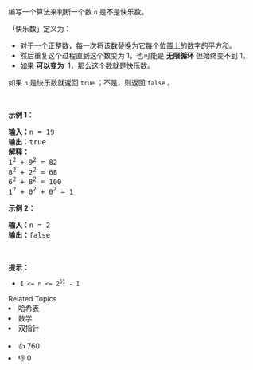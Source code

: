 <p>编写一个算法来判断一个数 <code>n</code> 是不是快乐数。</p>

<p>「快乐数」定义为：</p>

<ul>
	<li>对于一个正整数，每一次将该数替换为它每个位置上的数字的平方和。</li>
	<li>然后重复这个过程直到这个数变为 1，也可能是 <strong>无限循环</strong> 但始终变不到 1。</li>
	<li>如果 <strong>可以变为</strong>&nbsp; 1，那么这个数就是快乐数。</li>
</ul>

<p>如果 <code>n</code> 是快乐数就返回 <code>true</code> ；不是，则返回 <code>false</code> 。</p>

<p>&nbsp;</p>

<p><strong>示例 1：</strong></p>

<pre>
<strong>输入：</strong>n = 19
<strong>输出：</strong>true
<strong>解释：
</strong>1<sup>2</sup> + 9<sup>2</sup> = 82
8<sup>2</sup> + 2<sup>2</sup> = 68
6<sup>2</sup> + 8<sup>2</sup> = 100
1<sup>2</sup> + 0<sup>2</sup> + 0<sup>2</sup> = 1
</pre>

<p><strong>示例 2：</strong></p>

<pre>
<strong>输入：</strong>n = 2
<strong>输出：</strong>false
</pre>

<p>&nbsp;</p>

<p><strong>提示：</strong></p>

<ul>
	<li><code>1 &lt;= n &lt;= 2<sup>31</sup> - 1</code></li>
</ul>
<div><div>Related Topics</div><div><li>哈希表</li><li>数学</li><li>双指针</li></div></div><br><div><li>👍 760</li><li>👎 0</li></div>